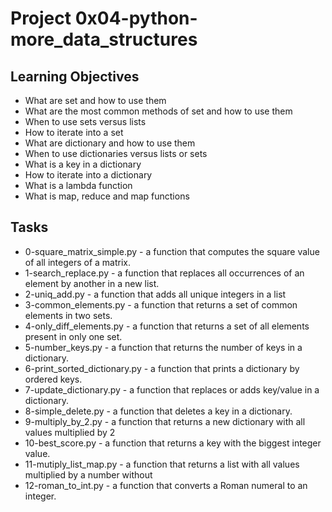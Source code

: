 # Project 0x04-python-more_data_structures

## Learning Objectives

+ What are set and how to use them
+ What are the most common methods of set and how to use them
+ When to use sets versus lists
+ How to iterate into a set
+ What are dictionary and how to use them
+ When to use dictionaries versus lists or sets
+ What is a key in a dictionary
+ How to iterate into a dictionary
+ What is a lambda function
+ What is map, reduce and map functions

## Tasks
+ 0-square_matrix_simple.py - a function that computes the square value of all integers of a matrix.
+ 1-search_replace.py - a function that replaces all occurrences of an element by another in a new list.
+ 2-uniq_add.py - a function that adds all unique integers in a list
+ 3-common_elements.py - a function that returns a set of common elements in two sets.
+ 4-only_diff_elements.py - a function that returns a set of all elements present in only one set.
+ 5-number_keys.py - a function that returns the number of keys in a dictionary.
+ 6-print_sorted_dictionary.py - a function that prints a dictionary by ordered keys.
+ 7-update_dictionary.py - a function that replaces or adds key/value in a dictionary.
+ 8-simple_delete.py - a function that deletes a key in a dictionary.
+ 9-multiply_by_2.py - a function that returns a new dictionary with all values multiplied by 2
+ 10-best_score.py - a function that returns a key with the biggest integer value.
+ 11-mutiply_list_map.py - a function that returns a list with all values multiplied by a number without 
+ 12-roman_to_int.py - a function that converts a Roman numeral to an integer.

